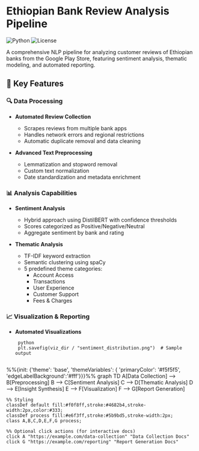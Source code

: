 # Ethiopian Bank Review Analysis Pipeline

![Python](https://img.shields.io/badge/python-3.7+-blue.svg)
![License](https://img.shields.io/badge/license-MIT-green.svg)

A comprehensive NLP pipeline for analyzing customer reviews of Ethiopian banks from the Google Play Store, featuring sentiment analysis, thematic modeling, and automated reporting.

## 🚀 Key Features

### 🔍 Data Processing
- **Automated Review Collection**
  - Scrapes reviews from multiple bank apps
  - Handles network errors and regional restrictions
  - Automatic duplicate removal and data cleaning

- **Advanced Text Preprocessing**
  - Lemmatization and stopword removal
  - Custom text normalization
  - Date standardization and metadata enrichment

### 📊 Analysis Capabilities
- **Sentiment Analysis**
  - Hybrid approach using DistilBERT with confidence thresholds
  - Scores categorized as Positive/Negative/Neutral
  - Aggregate sentiment by bank and rating

- **Thematic Analysis**
  - TF-IDF keyword extraction
  - Semantic clustering using spaCy
  - 5 predefined theme categories:
    - Account Access
    - Transactions  
    - User Experience
    - Customer Support
    - Fees & Charges

### 📈 Visualization & Reporting
- **Automated Visualizations**
  
       python
       plt.savefig(viz_dir / "sentiment_distribution.png")  # Sample output

  ```mermaid
%%{init: {'theme': 'base', 'themeVariables': { 'primaryColor': '#f5f5f5', 'edgeLabelBackground':'#fff'}}}%%
graph TD
    A[Data Collection] --> B[Preprocessing]
    B --> C[Sentiment Analysis]
    C --> D[Thematic Analysis]
    D --> E[Insight Synthesis]
    E --> F[Visualization]
    F --> G[Report Generation]
    
    %% Styling
    classDef default fill:#f0f8ff,stroke:#4682b4,stroke-width:2px,color:#333;
    classDef process fill:#e6f3ff,stroke:#5b9bd5,stroke-width:2px;
    class A,B,C,D,E,F,G process;
    
    %% Optional click actions (for interactive docs)
    click A "https://example.com/data-collection" "Data Collection Docs"
    click G "https://example.com/reporting" "Report Generation Docs"
```

  
